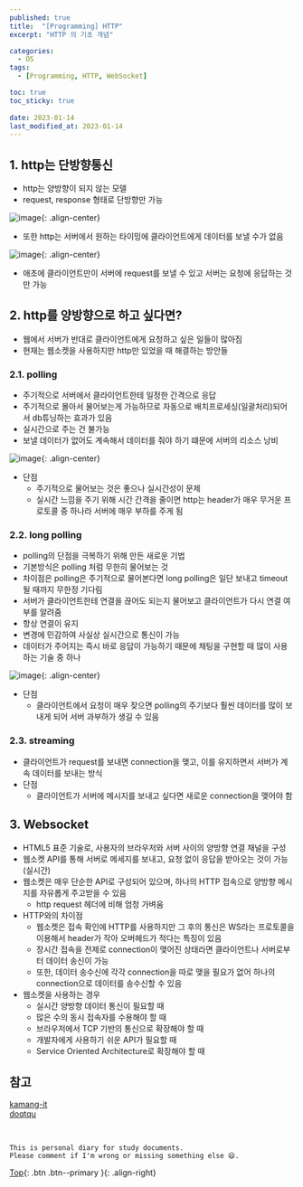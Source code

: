 ```yaml
---
published: true
title:  "[Programming] HTTP"
excerpt: "HTTP 의 기초 개념"

categories:
  - OS
tags:
  - [Programming, HTTP, WebSocket]

toc: true
toc_sticky: true
 
date: 2023-01-14
last_modified_at: 2023-01-14
---
```


## 1. http는 단방향통신

- http는 양방향이 되지 않는 모델
- request, response 형태로 단방향만 가능
    
![image](https://user-images.githubusercontent.com/23397039/212264026-9b2e7bac-96c6-4a55-b6bd-5896b6639926.png){: .align-center}

- 또한 http는 서버에서 원하는 타이밍에 클라이언트에게 데이터를 보낼 수가 없음
    
![image](https://user-images.githubusercontent.com/23397039/212264103-14469c00-b1cd-48af-9842-482b69076d0d.png){: .align-center}

- 애초에 클라이언트만이 서버에 request를 보낼 수 있고 서버는 요청에 응답하는 것만 가능

## 2. http를 양방향으로 하고 싶다면?

- 웹에서 서버가 반대로 클라이언트에게 요청하고 싶은 일들이 많아짐
- 현재는 웹소켓을 사용하지만 http만 있었을 때 해결하는 방안들

### 2.1. polling

- 주기적으로 서버에서 클라이언트한테 일정한 간격으로 응답
- 주기적으로 몰아서 물어보는게 가능하므로 자동으로 배치프로세싱(일괄처리)되어서 db튜닝하는 효과가 있음
- 실시간으로 주는 건 불가능
- 보낼 데이터가 없어도 계속해서 데이터를 줘야 하기 떄문에 서버의 리소스 낭비

![image](https://user-images.githubusercontent.com/23397039/212264219-951aa2af-d95c-4e19-bc11-5186c0579859.png){: .align-center}

- 단점
    - 주기적으로 물어보는 것은 좋으나 실시간성이 문제
    - 실시간 느낌을 주기 위해 시간 간격을 줄이면 http는 header가 매우 무거운 프로토콜 중 하나라 서버에 매우 부하를 주게 됨

### 2.2. long polling

- polling의 단점을 극복하기 위해 만든 새로운 기법
- 기본방식은 polling 처럼 무한히 물어보는 것
- 차이점은 polling은 주기적으로 물어본다면 long polling은 일단 보내고 timeout 될 때까지 무한정 기다림
- 서버가 클라이언트한테 연결을 끊어도 되는지 물어보고 클라이언트가 다시 연결 여부를 알려줌
- 항상 연결이 유지
- 변경에 민감하여 사실상 실시간으로 통신이 가능
- 데이터가 주어지는 즉시 바로 응답이 가능하기 때문에 채팅을 구현할 때 많이 사용하는 기술 중 하나
    
![image](https://user-images.githubusercontent.com/23397039/212264399-1b3792ee-8788-47ba-8795-376777eccd29.png){: .align-center}

- 단점
    - 클라이언트에서 요청이 매우 잦으면 polling의 주기보다 훨씬 데이터를 많이 보내게 되어 서버 과부하가 생길 수 있음

### 2.3. streaming

- 클라이언트가 request를 보내면 connection을 맺고, 이를 유지하면서 서버가 계속 데이터를 보내는 방식
- 단점
    - 클라이언트가 서버에 메시지를 보내고 싶다면 새로운 connection을 맺어야 함

## 3. Websocket

- HTML5 표준 기술로, 사용자의 브라우저와 서버 사이의 양방향 연결 채널을 구성
- 웹소켓 API를 통해 서버로 메세지를 보내고, 요청 없이 응답을 받아오는 것이 가능(실시간)
- 웹소켓은 매우 단순한 API로 구성되어 있으며, 하나의 HTTP 접속으로 양방향 메시지를 자유롭게 주고받을 수 있음
    - http request 헤더에 비해 엄청 가벼움
- HTTP와의 차이점
    - 웹소켓은 접속 확인에 HTTP를 사용하지만 그 후의 통신은 WS라는 프로토콜을 이용해서 header가 작아 오버헤드가 적다는 특징이 있음
    - 장시간 접속을 전제로 connection이 맺어진 상태라면 클라이언트나 서버로부터 데이터 송신이 가능
    - 또한, 데이터 송수신에 각각 connection을 따로 맺을 필요가 없어 하나의 connection으로 데이터를 송수신할 수 있음
- 웹소켓을 사용하는 경우
    - 실시간 양방향 데이터 통신이 필요할 때
    - 많은 수의 동시 접속자를 수용해야 할 때
    - 브라우저에서 TCP 기반의 통신으로 확장해야 할 때
    - 개발자에게 사용하기 쉬운 API가 필요할 때
    - Service Oriented Architecture로 확장해야 할 때

## 참고
[kamang-it](https://kamang-it.tistory.com/entry/Webhttp통신을-이용한-양방향-통신기법-long-polling)  
[doqtqu](https://doqtqu.tistory.com/347)

<br>

    This is personal diary for study documents.
    Please comment if I'm wrong or missing something else 😄. 

[Top](#){: .btn .btn--primary }{: .align-right}